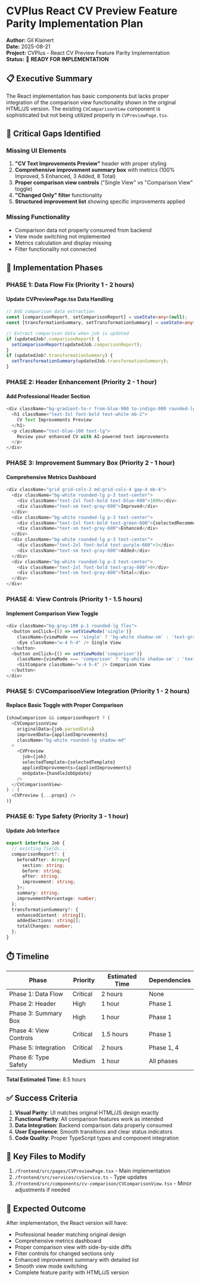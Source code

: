 # CVPlus React CV Preview Feature Parity Implementation Plan

**Author:** Gil Klainert  
**Date:** 2025-08-21  
**Project:** CVPlus - React CV Preview Feature Parity Implementation  
**Status:** 🚀 **READY FOR IMPLEMENTATION**

## 📋 Executive Summary

The React implementation has basic components but lacks proper integration of the comparison view functionality shown in the original HTML/JS version. The existing `CVComparisonView` component is sophisticated but not being utilized properly in `CVPreviewPage.tsx`.

## 🎯 Critical Gaps Identified

### Missing UI Elements
1. **"CV Text Improvements Preview"** header with proper styling
2. **Comprehensive improvement summary box** with metrics (100% Improved, 5 Enhanced, 3 Added, 8 Total)
3. **Proper comparison view controls** ("Single View" vs "Comparison View" toggle)
4. **"Changed Only" filter** functionality
5. **Structured improvement list** showing specific improvements applied

### Missing Functionality
- Comparison data not properly consumed from backend
- View mode switching not implemented
- Metrics calculation and display missing
- Filter functionality not connected

## 🚀 Implementation Phases

### PHASE 1: Data Flow Fix (Priority 1 - 2 hours)

#### Update CVPreviewPage.tsx Data Handling
```typescript
// Add comparison data extraction
const [comparisonReport, setComparisonReport] = useState<any>(null);
const [transformationSummary, setTransformationSummary] = useState<any>(null);

// Extract comparison data when job is updated
if (updatedJob?.comparisonReport) {
  setComparisonReport(updatedJob.comparisonReport);
}
if (updatedJob?.transformationSummary) {
  setTransformationSummary(updatedJob.transformationSummary);
}
```

### PHASE 2: Header Enhancement (Priority 2 - 1 hour)

#### Add Professional Header Section
```typescript
<div className="bg-gradient-to-r from-blue-900 to-indigo-900 rounded-lg shadow-xl p-6 mb-6">
  <h1 className="text-3xl font-bold text-white mb-2">
    CV Text Improvements Preview
  </h1>
  <p className="text-blue-100 text-lg">
    Review your enhanced CV with AI-powered text improvements
  </p>
</div>
```

### PHASE 3: Improvement Summary Box (Priority 2 - 1 hour)

#### Comprehensive Metrics Dashboard
```typescript
<div className="grid grid-cols-2 md:grid-cols-4 gap-4 mb-4">
  <div className="bg-white rounded-lg p-3 text-center">
    <div className="text-2xl font-bold text-blue-600">100%</div>
    <div className="text-sm text-gray-600">Improved</div>
  </div>
  <div className="bg-white rounded-lg p-3 text-center">
    <div className="text-2xl font-bold text-green-600">{selectedRecommendations.length}</div>
    <div className="text-sm text-gray-600">Enhanced</div>
  </div>
  <div className="bg-white rounded-lg p-3 text-center">
    <div className="text-2xl font-bold text-purple-600">3</div>
    <div className="text-sm text-gray-600">Added</div>
  </div>
  <div className="bg-white rounded-lg p-3 text-center">
    <div className="text-2xl font-bold text-gray-600">8</div>
    <div className="text-sm text-gray-600">Total</div>
  </div>
</div>
```

### PHASE 4: View Controls (Priority 1 - 1.5 hours)

#### Implement Comparison View Toggle
```typescript
<div className="bg-gray-100 p-1 rounded-lg flex">
  <button onClick={() => setViewMode('single')} 
    className={viewMode === 'single' ? 'bg-white shadow-sm' : 'text-gray-600'}>
    <Eye className="w-4 h-4" /> Single View
  </button>
  <button onClick={() => setViewMode('comparison')}
    className={viewMode === 'comparison' ? 'bg-white shadow-sm' : 'text-gray-600'}>
    <GitCompare className="w-4 h-4" /> Comparison View
  </button>
</div>
```

### PHASE 5: CVComparisonView Integration (Priority 1 - 2 hours)

#### Replace Basic Toggle with Proper Comparison
```typescript
{showComparison && comparisonReport ? (
  <CVComparisonView
    originalData={job.parsedData}
    improvedData={appliedImprovements}
    className="bg-white rounded-lg shadow-md"
  >
    <CVPreview
      job={job}
      selectedTemplate={selectedTemplate}
      appliedImprovements={appliedImprovements}
      onUpdate={handleJobUpdate}
    />
  </CVComparisonView>
) : (
  <CVPreview {...props} />
)}
```

### PHASE 6: Type Safety (Priority 3 - 1 hour)

#### Update Job Interface
```typescript
export interface Job {
  // existing fields...
  comparisonReport?: {
    beforeAfter: Array<{
      section: string;
      before: string;
      after: string;
      improvement: string;
    }>;
    summary: string;
    improvementPercentage: number;
  };
  transformationSummary?: {
    enhancedContent: string[];
    addedSections: string[];
    totalChanges: number;
  };
}
```

## ⏱️ Timeline

| Phase | Priority | Estimated Time | Dependencies |
|-------|----------|---------------|--------------|
| Phase 1: Data Flow | Critical | 2 hours | None |
| Phase 2: Header | High | 1 hour | Phase 1 |
| Phase 3: Summary Box | High | 1 hour | Phase 1 |
| Phase 4: View Controls | Critical | 1.5 hours | Phase 1 |
| Phase 5: Integration | Critical | 2 hours | Phase 1, 4 |
| Phase 6: Type Safety | Medium | 1 hour | All phases |

**Total Estimated Time:** 8.5 hours

## ✅ Success Criteria

1. **Visual Parity**: UI matches original HTML/JS design exactly
2. **Functional Parity**: All comparison features work as intended
3. **Data Integration**: Backend comparison data properly consumed
4. **User Experience**: Smooth transitions and clear status indicators
5. **Code Quality**: Proper TypeScript types and component integration

## 📝 Key Files to Modify

1. `/frontend/src/pages/CVPreviewPage.tsx` - Main implementation
2. `/frontend/src/services/cvService.ts` - Type updates
3. `/frontend/src/components/cv-comparison/CVComparisonView.tsx` - Minor adjustments if needed

## 🎯 Expected Outcome

After implementation, the React version will have:
- Professional header matching original design
- Comprehensive metrics dashboard
- Proper comparison view with side-by-side diffs
- Filter controls for changed sections only
- Enhanced improvement summary with detailed list
- Smooth view mode switching
- Complete feature parity with HTML/JS version
